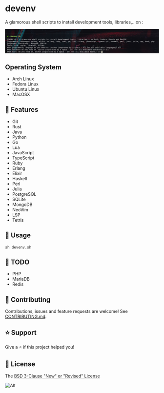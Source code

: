 # devenv

A glamorous shell scripts to install development tools, libraries,.. on :

![devenv usage](https://github.com/fearless-spider/devenv/blob/main/devenv.png?raw=true)

## Operating System

- Arch Linux
- Fedora Linux
- Ubuntu Linux
- MacOSX

## 🚀 Features

- Git
- Rust
- Java
- Python
- Go
- Lua
- JavaScript
- TypeScript
- Ruby
- Erlang
- Elixir
- Haskell
- Perl
- Julia
- PostgreSQL
- SQLite
- MongoDB
- NeoVim
- LSP
- Tetris

## 📖 Usage

```shell
sh devenv.sh
```

## :seedling: TODO

- PHP
- MariaDB
- Redis

## 🤝 Contributing

Contributions, issues and feature requests are welcome! See [CONTRIBUTING.md](CONTRIBUTING.md).

## ⭐️ Support

Give a ⭐️ if this project helped you!

## 📝 License

The [BSD 3-Clause "New" or "Revised" License](LICENSE)

![Alt](https://repobeats.axiom.co/api/embed/fce7ee20cc2c2e38a374e6162ea381f476306d15.svg "Repobeats analytics image")
